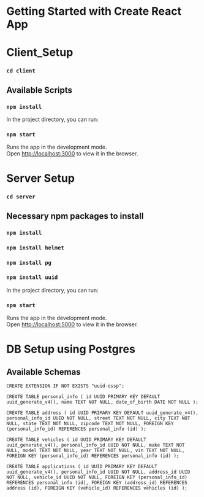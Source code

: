 # Getting Started with Create React App

# Client_Setup

### `cd client`

## Available Scripts

### `npm install`

In the project directory, you can run:

### `npm start`

Runs the app in the development mode.\
Open [http://localhost:3000](http://localhost:3000) to view it in the browser.

##

# Server Setup

### `cd server`

## Necessary npm packages to install

### `npm install`

### `npm install helmet`

### `npm install pg`

### `npm install uuid`

In the project directory, you can run:

### `npm start`

Runs the app in the development mode.\
Open [http://localhost:5000](http://localhost:5000) to view it in the browser.

##

# DB Setup using Postgres

## Available Schemas

`CREATE EXTENSION IF NOT EXISTS "uuid-ossp";`


`CREATE TABLE personal_info (
  id UUID PRIMARY KEY DEFAULT uuid_generate_v4(),
  name TEXT NOT NULL,
  date_of_birth DATE NOT NULL
);`

`CREATE TABLE address (
  id UUID PRIMARY KEY DEFAULT uuid_generate_v4(),
  personal_info_id UUID NOT NULL,
  street TEXT NOT NULL,
  city TEXT NOT NULL,
  state TEXT NOT NULL,
  zipcode TEXT NOT NULL,
  FOREIGN KEY (personal_info_id) REFERENCES personal_info (id)
);`

`CREATE TABLE vehicles (
  id UUID PRIMARY KEY DEFAULT uuid_generate_v4(),
  personal_info_id UUID NOT NULL,
  make TEXT NOT NULL,
  model TEXT NOT NULL,
  year TEXT NOT NULL,
  vin TEXT NOT NULL,
  FOREIGN KEY (personal_info_id) REFERENCES personal_info (id)
);`

`CREATE TABLE applications (
  id UUID PRIMARY KEY DEFAULT uuid_generate_v4(),
  personal_info_id UUID NOT NULL,
  address_id UUID NOT NULL,
  vehicle_id UUID NOT NULL,
  FOREIGN KEY (personal_info_id) REFERENCES personal_info (id),
  FOREIGN KEY (address_id) REFERENCES address (id),
  FOREIGN KEY (vehicle_id) REFERENCES vehicles (id)
);`


